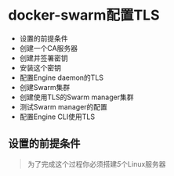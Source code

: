 # docker-swarm配置TLS

* 设置的前提条件
* 创建一个CA服务器
* 创建并签署密钥
* 安装这个密钥
* 配置Engine daemon的TLS
* 创建Swarm集群
* 创建使用TLS的Swarm manager集群
* 测试Swarm manager的配置
* 配置Engine CLI使用TLS

## 设置的前提条件
> 为了完成这个过程你必须搭建*5*个Linux服务器